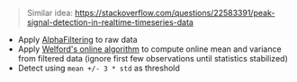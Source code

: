 > Similar idea: https://stackoverflow.com/questions/22583391/peak-signal-detection-in-realtime-timeseries-data

- Apply [AlphaFiltering](https://en.wikipedia.org/wiki/Alpha_beta_filter) to raw data
- Apply [Welford's online algorithm](https://en.wikipedia.org/wiki/Algorithms_for_calculating_variance) to compute online mean and variance from filtered data (ignore first few observations until statistics stabilized)
- Detect using `mean +/- 3 * std` as threshold
